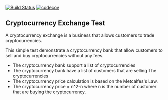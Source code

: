 [![Build Status](https://img.shields.io/travis/embenzekri/cryptocurrency-exchange.svg?style=flat)](https://travis-ci.org/AKOTBISQLI/cryptocurrency-exchange)
[![codecov](https://img.shields.io/codecov/c/github/embenzekri/cryptocurrency-exchange.svg?style=flat)](https://codecov.io/gh/AKOTBISQLI/cryptocurrency-exchange/branch/master)

Cryptocurrency Exchange Test
-----

A cryptocurrency exchange is a business that allows customers to trade cryptocurrencies.

This simple test demonstrate a cryptocurrency bank that allow customers to sell and buy cryptocurrencies without any fees.

- The cryptocurrency bank support a list of cryptocurrencies
- The cryptocurrency bank have a list of customers that are selling The cryptocurrencies
- The cryptocurrency price calculation is based on the Metcalfes's Law.
- The cryptocurrency price = n^2-n where n is the number of customer that are buying the cryptocurrency.

